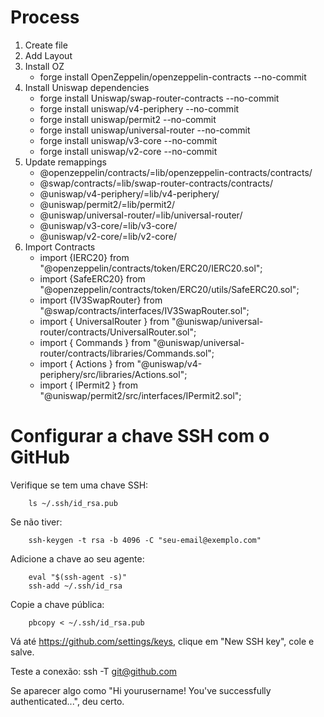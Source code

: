 # Process

1. Create file
2. Add Layout
3. Install OZ
    - forge install OpenZeppelin/openzeppelin-contracts --no-commit
4. Install Uniswap dependencies
    - forge install Uniswap/swap-router-contracts --no-commit
    - forge install uniswap/v4-periphery --no-commit
    - forge install uniswap/permit2 --no-commit
    - forge install uniswap/universal-router --no-commit
    - forge install uniswap/v3-core --no-commit
    - forge install uniswap/v2-core --no-commit
5. Update remappings
    - @openzeppelin/contracts/=lib/openzeppelin-contracts/contracts/
    - @swap/contracts/=lib/swap-router-contracts/contracts/
    - @uniswap/v4-periphery/=lib/v4-periphery/
    - @uniswap/permit2/=lib/permit2/
    - @uniswap/universal-router/=lib/universal-router/
    - @uniswap/v3-core/=lib/v3-core/
    - @uniswap/v2-core/=lib/v2-core/
6. Import Contracts
    - import {IERC20} from "@openzeppelin/contracts/token/ERC20/IERC20.sol";
    - import {SafeERC20}  from "@openzeppelin/contracts/token/ERC20/utils/SafeERC20.sol";
    - import {IV3SwapRouter} from "@swap/contracts/interfaces/IV3SwapRouter.sol";
    - import { UniversalRouter } from "@uniswap/universal-router/contracts/UniversalRouter.sol";
    - import { Commands } from "@uniswap/universal-router/contracts/libraries/Commands.sol";
    - import { Actions } from "@uniswap/v4-periphery/src/libraries/Actions.sol";
    - import { IPermit2 } from "@uniswap/permit2/src/interfaces/IPermit2.sol";



# Configurar a chave SSH com o GitHub
Verifique se tem uma chave SSH:
```
    ls ~/.ssh/id_rsa.pub
```

Se não tiver:
```
    ssh-keygen -t rsa -b 4096 -C "seu-email@exemplo.com"
```

Adicione a chave ao seu agente:
```
    eval "$(ssh-agent -s)"
    ssh-add ~/.ssh/id_rsa
```

Copie a chave pública:
```
    pbcopy < ~/.ssh/id_rsa.pub
```

Vá até https://github.com/settings/keys, clique em "New SSH key", cole e salve.

Teste a conexão:
ssh -T git@github.com

Se aparecer algo como "Hi yourusername! You've successfully authenticated...", deu certo.
